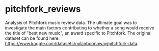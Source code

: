 # pitchfork_reviews
Analysis of Pitchfork music review data. The ultimate goal was to investigate the main factors contributing to whether a song would receive the title of "best new music", an award specific to Pitchfork. The original dataset can be found here: https://www.kaggle.com/datasets/nolanbconaway/pitchfork-data.
